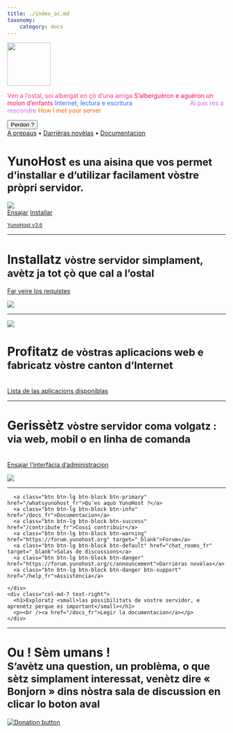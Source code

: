 ```yaml
---
title: ./index_oc.md
taxonomy:
    category: docs
---
```

<div class="teasing-part">                                                                      

  <div class="home-logo">
    <img src="/images/ynh_logo_white_300dpi.png" width="100"/>
  </div>

  <div class="punchline">
    <p>
      <span class="yolo 1" style="color: #FF3399;">Ven a l’ostal, soi albergat en çò d’una amiga</span>
      <span class="yolo 2" style="color: #FF0066;">S’alberguèron e aguèron un molon d’enfants</span>
      <span class="yolo 3" style="color: #3366FF;">Internet, lectura e escritura</span>
      <span class="yolo 4" style="color: #FFFFFF;">monssur@michu.fr</span>
      <span class="yolo 5" style="color: #CC66FF;">Ai pas res a rescondre</span>
      <span class="yolo 6" style="color: #FF6600;">How I met your server</span>
    </p>
    <button class="btn btn-primary btn-lg btn-block yolobtn">Perdon ?</button>
  </div>

  <div class="main-links hidden-xs">
    <a href="/whatsyunohost_fr">A prepaus</a> <span class="colored-bar">•</span> 
    <a href="https://forum.yunohost.org/c/announcement" target="_blank">Darrièras novèlas</a> <span class="colored-bar">•</span> 
    <a href="/docs_fr">Documentacion</a>
  </div>

</div><!-- teasing-part -->

<div class="boring-part" markdown="1">

  <h1>YunoHost <small> es una aisina que vos permet d’installar e d’utilizar facilament vòstre pròpri servidor.</small></h1>

  <div class="home-panel">
    <img src="/images/home_panel.jpg" />
  </div>

  <div class="call-to-action">
    <a class="btn btn-primary btn-lg" href="/try_fr">Ensajar</a>
    <a class="btn btn-success btn-lg" href="/install_fr">Installar</a>
    <p class="text-muted"><small><a href="https://forum.yunohost.org/t/yunohost-3-6-release-sortie-de-yunohost-3-6/8359">YunoHost v3.6</a></small></p>
  </div>

  <hr />

  <div class="row cf">
    <div class="col-md-7">
      <h1>Installatz <small>vòstre servidor simplament, avètz ja tot çò que cal a l’ostal</small></h1>
      <p><a href="/hardware_fr">Far veire los requistes</a></p>
    </div>
    <div class="col-md-4">
      <div class="feature-pic">
        <img src="/images/home_install.png" />
      </div>
    </div>
  </div>

  <hr />

  <div class="row cf">
    <div class="col-md-4">
      <div class="feature-pic">
        <img src="/images/home_enjoy.jpg" />
      </div>
    </div>
    <div class="col-md-7 text-right">
      <h1>Profitatz <small>de vòstras aplicacions web e fabricatz vòstre canton d’Internet</small></h1>
      <p><br /><a href="/apps_fr">Lista de las aplicacions disponiblas</a></p>
    </div>
  </div>

  <hr />

  <div class="row cf">
    <div class="col-md-7">
      <h1>Gerissètz <small>vòstre servidor coma volgatz : via web, mobil o en linha de comanda</small></h1>
      <p><br /><a href="/try_fr">Ensajar l’interfàcia d’administracion</a></p>
    </div>
    <div class="col-md-4">
      <div class="feature-pic">
        <img src="/images/home_manage.jpg" />
      </div>
    </div>
  </div>

  <hr />

  <div class="row cf">
    <div class="col-md-4 button-list">

      <a class="btn btn-lg btn-block btn-primary" href="/whatsyunohost_fr">Qu’es aquò YunoHost ?</a>
      <a class="btn btn-lg btn-block btn-info" href="/docs_fr">Documentacion</a>
      <a class="btn btn-lg btn-block btn-success" href="/contribute_fr">Cossí contribuir</a>
      <a class="btn btn-lg btn-block btn-warning" href="https://forum.yunohost.org" target="_blank">Forum</a>
      <a class="btn btn-lg btn-block btn-default" href="chat_rooms_fr" target="_blank">Salas de discussions</a>
      <a class="btn btn-lg btn-block btn-danger" href="https://forum.yunohost.org/c/announcement">Darrièras novèlas</a>
      <a class="btn btn-lg btn-block btn-danger btn-support" href="/help_fr">Assisténcia</a>

    </div>
    <div class="col-md-7 text-right">
      <h1>Exploratz <small>las possibilitats de vòstre servidor, e aprenètz perque es important</small></h1>
      <p><br /><a href="/docs_fr">Legir la documentacion</a></p>
    </div>
  </div>

  <hr />

  <div class="text-center">
    <h1>Ou ! Sèm umans !<br /><small> S’avètz una question, un problèma, o que sètz simplament interessat, venètz dire « Bonjorn » dins nòstra sala de discussion en clicar lo boton aval &nbsp;<span class="glyphicon glyphicon-share-alt"></span> </small></h1>

<p class="liberapay">
      <a href="https://liberapay.com/YunoHost" target="_blank"><img src="/images/liberapay_logo.svg" alt="Donation button" title="Liberapay" /></a>
    </p>
    
  </div>

</div><!-- boring-part -->

<script type="text/javascript">
    jQuery('.teasing-part').css({
        marginTop: '0',
        display: 'block'
    });
    jQuery('.boring-part').css({
        marginTop: jQuery(window).height() + 100
    });
    jQuery( window ).resize(function() {
        jQuery('.boring-part').css({
            marginTop: jQuery('.teasing-part').height() + 100
        });
    });
    jQuery('.yolo').hide();
    randomNumber = Math.floor((Math.random()*jQuery('.yolo').length)+1);
    color = jQuery('.yolo.' + randomNumber).css('color');
    jQuery('.yolo.' + randomNumber).fadeIn();
    document.title = jQuery('.yolo.' + randomNumber).text();
    jQuery('.colored-bar').css({
      color: color,
      fontWeight: 'bold',
      padding: '1%'
    });
    jQuery('.yolobtn').css({
      background: color,
      borderColor: color
    }).on('click', function() {
      jQuery('html, body').animate({
        scrollTop: jQuery(window).height() + 80
      }, 500);
    });

</script>

